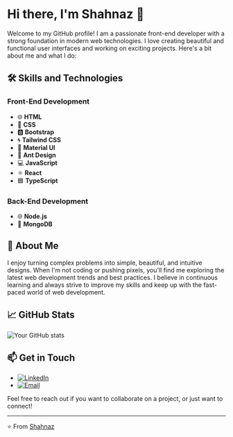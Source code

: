 # Hi there, I'm Shahnaz 👋

Welcome to my GitHub profile! I am a passionate front-end developer with a strong foundation in modern web technologies. I love creating beautiful and functional user interfaces and working on exciting projects. Here's a bit about me and what I do:

## 🛠 Skills and Technologies

### Front-End Development
- 🌐 **HTML**
- 🎨 **CSS**
- 🅱️ **Bootstrap**
- 🌀 **Tailwind CSS**
- 🎨 **Material UI**
- 🔹 **Ant Design**
- 💻 **JavaScript**
- ⚛️ **React**
- 🟦 **TypeScript**

### Back-End Development
- 🌐 **Node.js**
- 🍃 **MongoDB**

## 🌟 About Me

I enjoy turning complex problems into simple, beautiful, and intuitive designs. When I'm not coding or pushing pixels, you'll find me exploring the latest web development trends and best practices. I believe in continuous learning and always strive to improve my skills and keep up with the fast-paced world of web development.

## 📈 GitHub Stats

![Your GitHub stats](https://github-readme-stats.vercel.app/api?username=shahnazamiraslanova&show_icons=true&theme=radical)

## 📫 Get in Touch

- [![LinkedIn](https://img.shields.io/badge/LinkedIn-0077B5?style=flat&logo=linkedin&logoColor=white)](https://www.linkedin.com/in/shahnaz-amiraslanova-4a1391294/)
- [![Email](https://img.shields.io/badge/Email-D14836?style=flat&logo=gmail&logoColor=white)](mailto:emiraslanovashahnaz@gmail.com)

Feel free to reach out if you want to collaborate on a project, or just want to connect!

---

⭐️ From [Shahnaz](https://github.com/shahnazamiraslanova)
